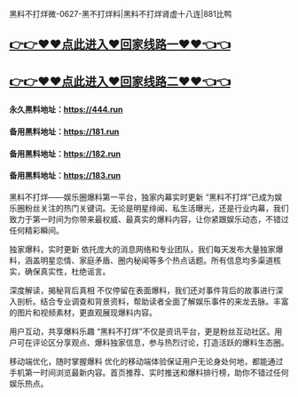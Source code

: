 黑料不打烊微-0627-黑不打烊料|黑料不打烊肾虚十八连|881比鸭

## [👉👉♥♥点此进入♥回家线路一♥♥👈👈](https://unpkg.com/182run/index.html)
## [👉👉♥♥点此进入♥回家线路二♥♥👈👈](https://unpkg.com/182-1run/index.html)

#### 永久黑料地址：https://444.run
#### 备用黑料地址：https://181.run
#### 备用黑料地址：https://182.run
#### 备用黑料地址：https://183.run

黑料不打烊——娱乐圈爆料第一平台，独家内幕实时更新
“黑料不打烊”已成为娱乐圈粉丝关注的热门关键词。无论是明星绯闻、私生活曝光，还是行业内幕，我们致力于第一时间为你带来最权威、最真实的爆料内容，让你紧跟娱乐动态，不错过任何精彩瞬间。

独家爆料，实时更新
依托庞大的消息网络和专业团队，我们每天发布大量独家爆料，涵盖明星恋情、家庭矛盾、圈内秘闻等多个热点话题。所有信息均多渠道核实，确保真实性，杜绝谣言。

深度解读，揭秘背后真相
不仅停留在表面爆料，我们还对事件背后的故事进行深入剖析。结合专业调查和背景资料，帮助读者全面了解娱乐事件的来龙去脉。丰富的图片和视频素材，更直观展现爆料内容。

用户互动，共享爆料乐趣
“黑料不打烊”不仅是资讯平台，更是粉丝互动社区。用户可在评论区分享观点、爆料独家信息，参与热烈讨论，打造活跃的爆料生态圈。

移动端优化，随时掌握爆料
优化的移动端体验保证用户无论身处何地，都能通过手机第一时间浏览最新内容。首页推荐、实时推送和爆料排行榜，助你不错过任何娱乐热点。
